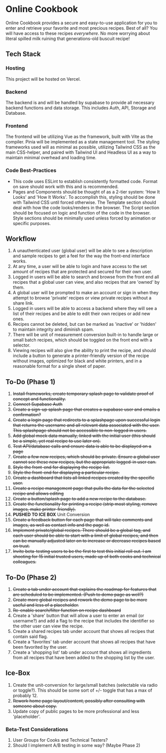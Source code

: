 # Online Cookbook

Online Cookbook provides a secure and easy-to-use application for you to enter and retrieve your favorite and most precious recipes. Best of all? You will have access to these recipes *everywhere*. No more worrying about literal spilled milk ruining that generations-old buscuit recipe!

## Tech Stack

### Hosting

This project will be hosted on Vercel.

### Backend

The backend is and will be handled by supabase to provide all necessary backend functions and data storage. This includes Auth, API, Storage and Database.

### Frontend

The frontend will be utilizing Vue as the framework, built with Vite as the compiler. Pinia will be implemented as a state management tool. The styling frameworks used will as minimal as possible, utilizing Tailwind CSS as the main CSS-helper, and paired with Tailwind UI and Headless UI as a way to maintain minimal overhead and loading time.

### Code Best-Practices

- This code uses ESLint to establish consistently formatted code. Format on save should work with this and is recommended.
- Pages and Components should be thought of as a 2-tier system: 'How It Looks' and 'How It Works'. To accomplish this, styling should be done with Tailwind CSS until forced otherwise. The Template section should deal with how the code looks/renders in the browser. The Script section should be focused on logic and function of the code in the browser. Style sections should be minimally used unless forced by animation or specific purposes.

## Workflow

1. A unauthenticated user (global user) will be able to see a description and sample recipes to get a feel for the way the front-end interface works.
2. At any time, a user will be able to login and have access to the set amount of recipes that are protected and secured for their own user.
3. Logged in users will be able to search and browse from the front end all recipes that a global user can view, and also recipes that are 'owned' by them.
4. A global user will be prompted to make an account or sign in when they attempt to browse 'private' recipes or view private recipes without a share link.
5. Logged in users will be able to access a backend where they will see a list of their recipes and be able to edit their own recipes or add new ones.
6. Recipes cannot be deleted, but can be marked as 'inactive' or 'hidden' to maintain integrity and diminish spam.
7. There will be unit of measurement conversion built-in to handle large or small batch recipes, which should be toggled on the front end with a selector.
8. Viewing recipes will also give the ability to print the recipe, and should include a button to generate a printer-friendly version of the recipe without images, optimized for black and white printers, and in a reasonable format for a single sheet of paper.

## To-Do (Phase 1)

1. ~~Install frameworks, create temporary splash page to validate proof of concept and functionality.~~
2. ~~Connect Supabase Auth~~
3. ~~Create a sign-up splash page that creates a supabase user and emails a confirmation?~~
4. ~~Create a login page that redirects to a splashpage upon successful login that returns the username and all relevant data associated with the user. This splashpage should not be accessible to non-logged in users.~~
5. ~~Add global mock data manually, linked with the initial user (this should be a simple, yet real recipe to use later on).~~
6. ~~Test API/database calls and ensure data is able to be displayed on a page~~
7. ~~Create a few new recipes, which should be private. Ensure a global user cannot see these new recipes, but the appropriate logged-in user can.~~
8. ~~Style the front-end for displaying the recipe list.~~
9. ~~Style the front-end for displaying a particular recipe.~~
10. ~~Create a dashboard that lists all linked recipes created by the specific user.~~
11. ~~Create a recipe management page that pulls the data for the selected recipe and allows editing~~
12. ~~Create a button/splash page to add a new recipe to the database.~~
13. ~~Create the functionality for printing a recipe (strip most styling, remove images, make printer-friendly).~~
14. **PUSHED TO ICE BOX** Unit Conversion
15. ~~Create a feedback button for each page that will take comments and images, as well as contact info and the page id.~~
16. ~~Implement private/global recipes. There should be a global tag, and each user should be able to start with a limit of global recipes, and then can be manually adjusted later on to increase or decrease recipes based on trust.~~
17. ~~Invite beta-testing users to be the first to test this initial roll out. I am shooting for 15 initial trusted users, made up of both cooks and technical colleagues.~~

## To-Do (Phase 2)

1. ~~Create a tab under account that explains the roadmap for features that are scheduled to be implemented. (Push to demo page as well?)~~
2. ~~Create more global recipes and rework the demo page to be more useful and less of a placeholder.~~
3. ~~Re-enable search/filter function on recipe dashboard~~
4. Create a 'share' button that will allow a user to enter an email (or username?) and add a flag to the recipe that includes the identifier so the other user can view the recipe.
5. Create a shared recipes tab under account that shows all recipes that contain said flag.
6. Create a 'favorites' tab under account that shows all recipes that have been favorited by the user.
7. Create a 'shopping list' tab under account that shows all ingredients from all recipes that have been added to the shopping list by the user.

## Ice-Box

1. Create the unit-conversion for large/small batches (selectable via radio or toggle?). This should be some sort of +/- toggle that has a max of probably 12.
2. ~~Rework home page layout/content, possibly after consulting with someone about copy.~~
3. Update copy of public pages to be more professional and less 'placeholder'.

### Beta-Test Considerations

1. User Groups for Cooks and Technical Testers?
2. Should I implement A/B testing in some way? (Maybe Phase 2)
